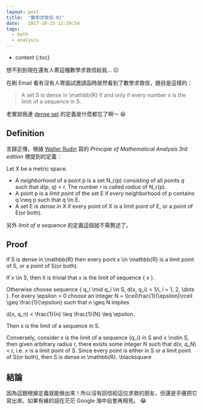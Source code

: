 ```yaml
---
layout: post
title:  "數學求救信-01"
date:   2017-10-25 12:39:54
tags:
  - math
  - analysis
---
```


* content
{:toc}

想不到到現在還有人寄這種數學求救信給我... :expressionless:

<!-- more -->

在刷 Email 看有沒有人寄面試邀請函時居然看到了數學求救信，題目是這樣的：

> A set <katex>S</katex> is dense in <katex>\mathbb{R}</katex> if and only if every number <katex>x</katex> is the limit of a sequence in <katex>S</katex>.

老實說我連 [dense set](https://en.wikipedia.org/wiki/Dense_set) 的定義是什麼都忘了啊～ :laughing:

## Definition

言歸正傳，根據 [Walter Rudin](https://en.wikipedia.org/wiki/Walter_Rudin) 寫的 *Principle of Mathematical Analysis 3rd edition* 裡提到的定義：

Let <katex>X</katex> be a metric space.
+ A *neighborhood* of a point <katex>p</katex> is a set <katex>N_r(p)</katex> consisting of all points *q* such that <katex>d(p, q) < r</katex>. The number <katex>r</katex> is called *radius* of <katex>N_r(p)</katex>.
+ A point <katex>p</katex> is a *limit point* of the set <katex>E</katex> if *every* neighborhood of <katex>p</katex> contains <katex>q \neq p</katex> such that <katex>q \in E</katex>.
+ A set <katex> E </katex> is *dense in* <katex>X</katex> if every point of <katex>X</katex> is a limit point of <katex>E</katex>, or a point of <katex>E</katex>(or both).

另外 *limit of a sequence* 的定義這個就不需贅述了。

## Proof

If <katex>S</katex> is dense in <katex>\mathbb{R}</katex> then every point <katex>x \in \mathbb{R}</katex> is a limit point of <katex>S</katex>, or a point of <katex>S</katex>(or both).

If <katex>x \in S</katex>, then it is trivial that <katex>x</katex> is the limit of sequence <katex>\{ x \}</katex>. 

Otherwise choose sequence <katex>\{ q_i \mid q_i \in S, d(x, q_i) < 1/i, i = 1, 2, \dots \}</katex>. For every <katex>\epsilon > 0</katex> choose an integer <katex>N = \lceil\frac{1}{\epsilon}\rceil \geq \frac{1}{\epsilon} </katex> such that <katex>n \geq N</katex> implies 

<katex centred = "true">d(x, q_n) < \frac{1}{n} \leq \frac{1}{N} \leq \epsilon</katex>. 

Then <katex>x</katex> is the limit of a sequence in <katex>S</katex>.

Conversely, consider <katex>x</katex> is the limit of a sequence <katex>\{q_i\}</katex> in <katex>S</katex> and <katex>x \notin S</katex>, then given arbitrary radius <katex>r</katex>, there exists some integer <katex>N</katex> such that <katex>d(x, q_N) < r</katex>, i.e. <katex>x</katex> is a limit point of <katex>S</katex>. Since every point is either in <katex>S</katex> or a limit point of <katex>S</katex>(or both), then <katex>S</katex> is dense in <katex>\mathbb{R}</katex>. <katex>\blacksquare</katex>

## 結論

因為這題根據定義就能做出來！所以沒有回信給這位求救的朋友，但還是手癢把它寫出來。如果有緣的話在茫茫 Google 海中自會再相見。 :joy: